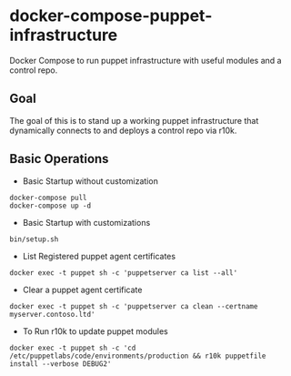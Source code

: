# docker-compose-puppet-infrastructure
Docker Compose to run puppet infrastructure with useful modules and a control repo.
## Goal
The goal of this is to stand up a working puppet infrastructure that
dynamically connects to and deploys a control repo via r10k.

## Basic Operations

* Basic Startup without customization

```
docker-compose pull
docker-compose up -d
```

* Basic Startup with customizations

```
bin/setup.sh
```


* List Registered puppet agent certificates

```
docker exec -t puppet sh -c 'puppetserver ca list --all'
```

* Clear a puppet agent certificate

```
docker exec -t puppet sh -c 'puppetserver ca clean --certname myserver.contoso.ltd'
```

* To Run r10k to update puppet modules

```
docker exec -t puppet sh -c 'cd /etc/puppetlabs/code/environments/production && r10k puppetfile install --verbose DEBUG2'
```
